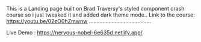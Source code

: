 This is a Landing page built on Brad Traversy's styled component crash course so i just tweaked it and added dark theme mode..
Link to the course: https://youtu.be/02zO0hZmwnw     .........................................

<!--  -->

Live Demo : https://nervous-nobel-6e635d.netlify.app/
